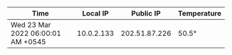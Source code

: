 | Time     | Local IP | Public IP | Temperature |
| ----------- | ----------- | ----------- | ----------- |
| Wed 23 Mar 2022 06:00:01 AM +0545      | 10.0.2.133     | 202.51.87.226  | 50.5° |
